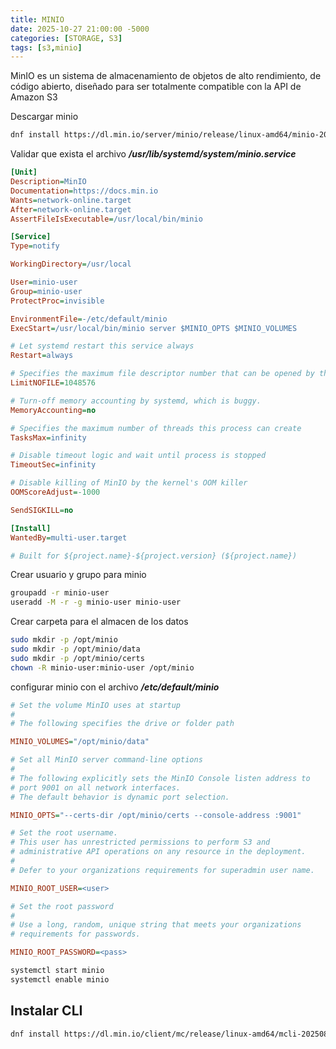 ```yaml
---
title: MINIO
date: 2025-10-27 21:00:00 -5000
categories: [STORAGE, S3]
tags: [s3,minio]
---
```


MinIO es un sistema de almacenamiento de objetos de alto rendimiento, de código abierto, diseñado para ser totalmente compatible con la API de Amazon S3


Descargar minio

```bash
dnf install https://dl.min.io/server/minio/release/linux-amd64/minio-20250907161309.0.0-1.x86_64.rpm
```

Validar que exista el archivo ***/usr/lib/systemd/system/minio.service***

```ini
[Unit]
Description=MinIO
Documentation=https://docs.min.io
Wants=network-online.target
After=network-online.target
AssertFileIsExecutable=/usr/local/bin/minio

[Service]
Type=notify

WorkingDirectory=/usr/local

User=minio-user
Group=minio-user
ProtectProc=invisible

EnvironmentFile=-/etc/default/minio
ExecStart=/usr/local/bin/minio server $MINIO_OPTS $MINIO_VOLUMES

# Let systemd restart this service always
Restart=always

# Specifies the maximum file descriptor number that can be opened by this process
LimitNOFILE=1048576

# Turn-off memory accounting by systemd, which is buggy.
MemoryAccounting=no

# Specifies the maximum number of threads this process can create
TasksMax=infinity

# Disable timeout logic and wait until process is stopped
TimeoutSec=infinity

# Disable killing of MinIO by the kernel's OOM killer
OOMScoreAdjust=-1000

SendSIGKILL=no

[Install]
WantedBy=multi-user.target

# Built for ${project.name}-${project.version} (${project.name})

```

Crear usuario y grupo para minio

```bash
groupadd -r minio-user
useradd -M -r -g minio-user minio-user
```

Crear carpeta para el almacen de los datos

```bash
sudo mkdir -p /opt/minio
sudo mkdir -p /opt/minio/data
sudo mkdir -p /opt/minio/certs
chown -R minio-user:minio-user /opt/minio
```

configurar minio con el archivo ***/etc/default/minio***

```ini
# Set the volume MinIO uses at startup
#
# The following specifies the drive or folder path

MINIO_VOLUMES="/opt/minio/data"

# Set all MinIO server command-line options
#
# The following explicitly sets the MinIO Console listen address to
# port 9001 on all network interfaces.
# The default behavior is dynamic port selection.

MINIO_OPTS="--certs-dir /opt/minio/certs --console-address :9001"

# Set the root username.
# This user has unrestricted permissions to perform S3 and
# administrative API operations on any resource in the deployment.
#
# Defer to your organizations requirements for superadmin user name.

MINIO_ROOT_USER=<user>

# Set the root password
#
# Use a long, random, unique string that meets your organizations
# requirements for passwords.

MINIO_ROOT_PASSWORD=<pass>
```

```bash
systemctl start minio
systemctl enable minio
```

## Instalar CLI

```bash
dnf install https://dl.min.io/client/mc/release/linux-amd64/mcli-20250813083541.0.0-1.x86_64.rpm
```